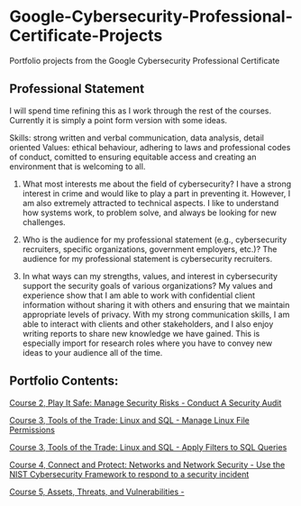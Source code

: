 # Google-Cybersecurity-Professional-Certificate-Projects
Portfolio projects from the Google Cybersecurity Professional Certificate

## Professional Statement

I will spend time refining this as I work through the rest of the courses. Currently it is simply a point form version with some ideas.

Skills: strong written and verbal communication, data analysis, detail oriented
Values: ethical behaviour, adhering to laws and professional codes of conduct, comitted to ensuring equitable access and creating an environment that is welcoming to all.

1. What most interests me about the field of cybersecurity?
I have a strong interest in crime and would like to play a part in preventing it. However, I am also extremely attracted to technical aspects. I like to understand how systems work, to problem solve, and always be looking for new challenges.

2. Who is the audience for my professional statement (e.g., cybersecurity recruiters,
specific organizations, government employers, etc.)?
The audience for my professional statement is cybersecurity recruiters.

3. In what ways can my strengths, values, and interest in cybersecurity support the
security goals of various organizations?
My values and experience show that I am able to work with confidential client information without sharing it with others and ensuring that we maintain appropriate levels of privacy. With my strong communication skills, I am able to interact with clients and other stakeholders, and I also enjoy writing reports to share new knowledge we have gained. This is especially import for research roles where you have to convey new ideas to your audience all of the time.

## Portfolio Contents:

[Course 2, Play It Safe: Manage Security Risks - Conduct A Security Audit](conduct-a-security-audit/conduct-a-security-audit.md)

[Course 3, Tools of the Trade: Linux and SQL - Manage Linux File Permissions](manage-linux-file-permissions/manage-linux-file-permissions.md)

[Course 3, Tools of the Trade: Linux and SQL - Apply Filters to SQL Queries](apply-filters-to-SQL-queries/apply-filters-to-SQL-queries.md)

[Course 4, Connect and Protect: Networks and Network Security - Use the NIST Cybersecurity Framework to respond to a security incident](respond-to-a-security-incident/respond-to-a-security-incident.md)

[Course 5, Assets, Threats, and Vulnerabilities - ](analyze-a-vulnerable-system/analyze-a-vulnerable-system.md)

